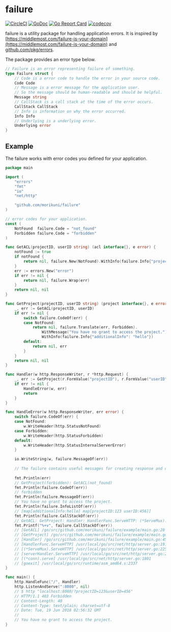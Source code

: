 # failure

[![CircleCI](https://circleci.com/gh/morikuni/failure/tree/master.svg?style=shield)](https://circleci.com/gh/morikuni/failure/tree/master)
[![GoDoc](https://godoc.org/github.com/morikuni/failure?status.svg)](https://godoc.org/github.com/morikuni/failure)
[![Go Report Card](https://goreportcard.com/badge/github.com/morikuni/failure)](https://goreportcard.com/report/github.com/morikuni/failure)
[![codecov](https://codecov.io/gh/morikuni/failure/branch/master/graph/badge.svg)](https://codecov.io/gh/morikuni/failure)

failure is a utility package for handling application errors.
It is inspired by [https://middlemost.com/failure-is-your-domain](https://middlemost.com/failure-is-your-domain) and [github.com/pkg/errors](https://github.com/pkg/errors).

The package provides an error type below.

```go
// Failure is an error representing failure of something.
type Failure struct {
	// Code is a error code to handle the error in your source code.
	Code Code
	// Message is a error message for the application user.
	// So the message should be human-readable and should be helpful.
	Message string
	// CallStack is a call stack at the time of the error occurs.
	CallStack CallStack
	// Info is information on why the error occurred.
	Info Info
	// Underlying is a underlying error.
	Underlying error
}
```

## Example

The failure works with error codes you defined for your application.

```go
package main

import (
	"errors"
	"fmt"
	"io"
	"net/http"

	"github.com/morikuni/failure"
)

// error codes for your application.
const (
	NotFound  failure.Code = "not_found"
	Forbidden failure.Code = "forbidden"
)

func GetACL(projectID, userID string) (acl interface{}, e error) {
	notFound := true
	if notFound {
		return nil, failure.New(NotFound).WithInfo(failure.Info{"projectID": projectID, "userID": userID})
	}
	err := errors.New("error")
	if err != nil {
		return nil, failure.Wrap(err)
	}
	return nil, nil
}

func GetProject(projectID, userID string) (project interface{}, e error) {
	_, err := GetACL(projectID, userID)
	if err != nil {
		switch failure.CodeOf(err) {
		case NotFound:
			return nil, failure.Translate(err, Forbidden).
				WithMessage("You have no grant to access the project.").
				WithInfo(failure.Info{"additionalInfo": "hello"})
		default:
			return nil, err
		}
	}
	return nil, nil
}

func Handler(w http.ResponseWriter, r *http.Request) {
	_, err := GetProject(r.FormValue("projectID"), r.FormValue("userID"))
	if err != nil {
		HandleError(w, err)
		return
	}
}

func HandleError(w http.ResponseWriter, err error) {
	switch failure.CodeOf(err) {
	case NotFound:
		w.WriteHeader(http.StatusNotFound)
	case Forbidden:
		w.WriteHeader(http.StatusForbidden)
	default:
		w.WriteHeader(http.StatusInternalServerError)
	}

	io.WriteString(w, failure.MessageOf(err))
	
	// The failure contains useful messages for creating response and debugging.
	
	fmt.Println(err)
	// GetProject(forbidden): GetACL(not_found)
	fmt.Println(failure.CodeOf(err))
	// forbidden
	fmt.Println(failure.MessageOf(err))
	// You have no grant to access the project.
	fmt.Println(failure.InfoListOf(err))
	// [map[additionalInfo:hello] map[projectID:123 userID:456]]
	fmt.Println(failure.CallStackOf(err))
	// GetACL: GetProject: Handler: HandlerFunc.ServeHTTP: (*ServeMux).ServeHTTP: serverHandler.ServeHTTP: (*conn).serve: goexit
	fmt.Printf("%+v", failure.CallStackOf(err))
	// [GetACL] /go/src/github.com/morikuni/failure/example/main.go:20
	// [GetProject] /go/src/github.com/morikuni/failure/example/main.go:30
	// [Handler] /go/src/github.com/morikuni/failure/example/main.go:45
	// [HandlerFunc.ServeHTTP] /usr/local/go/src/net/http/server.go:1918
	// [(*ServeMux).ServeHTTP] /usr/local/go/src/net/http/server.go:2254
	// [serverHandler.ServeHTTP] /usr/local/go/src/net/http/server.go:2619
	// [(*conn).serve] /usr/local/go/src/net/http/server.go:1801
	// [goexit] /usr/local/go/src/runtime/asm_amd64.s:2337
}

func main() {
	http.HandleFunc("/", Handler)
	http.ListenAndServe(":8080", nil)
	// $ http "localhost:8080/?projectID=123&userID=456"
	// HTTP/1.1 403 Forbidden
	// Content-Length: 40
	// Content-Type: text/plain; charset=utf-8
	// Date: Tue, 19 Jun 2018 02:56:32 GMT
	//
	// You have no grant to access the project.
}
```
